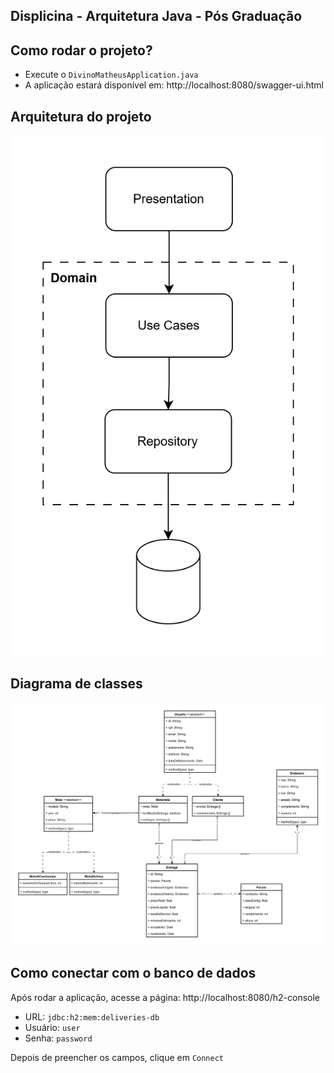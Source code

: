 ## Displicina - Arquitetura Java - Pós Graduação


## Como rodar o projeto?
- Execute o `DivinoMatheusApplication.java`
- A aplicação estará disponível em: http://localhost:8080/swagger-ui.html

## Arquitetura do projeto
![alt text](./arquitetura-projeto.svg)

## Diagrama de classes
![alt text](./arquitetura-java.svg)

## Como conectar com o banco de dados
Após rodar a aplicação, acesse a página: http://localhost:8080/h2-console

- URL: `jdbc:h2:mem:deliveries-db`
- Usuário: `user`
- Senha: `password`

Depois de preencher os campos, clique em `Connect`